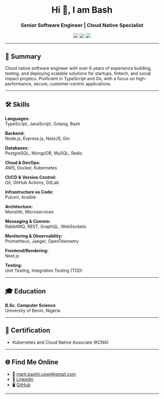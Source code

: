 <!-- Profile README for Mark Bashir (@Bash360) -->

<h1 align="center">Hi 👋, I am Bash</h1>
<h3 align="center">Senior Software Engineer | Cloud Native Specialist</h3>

<p align="center">
  <a href="mailto:mark.bashir.ugwi@gmail.com"><img src="https://img.shields.io/badge/email-mark.bashir.ugwi%40gmail.com-blue?style=flat-square" /></a>
  <a href="https://www.linkedin.com/in/mark-bashir-323968148"><img src="https://img.shields.io/badge/LinkedIn-Mark%20Bashir-blue?logo=linkedin&style=flat-square" /></a>
  <a href="https://github.com/bash360"><img src="https://img.shields.io/badge/GitHub-Bash360-black?logo=github&style=flat-square" /></a>
</p>

---

## 🚀 Summary

Cloud native software engineer with over 6 years of experience building, testing, and deploying scalable solutions for startups, fintech, and social impact projetcs. Proficient in TypeScript and Go, with a focus on high-performance, secure, customer-centric applications.

---

## 🛠️ Skills

**Languages:**  
TypeScript, JavaScript, Golang, Bash

**Backend:**  
Node.js, Express.js, NestJS, Gin

**Databases:**  
PostgreSQL, MongoDB, MySQL, Redis

**Cloud & DevOps:**  
AWS, Docker, Kubernetes

**CI/CD & Version Control:**  
Git, GitHub Actions, GitLab

**Infrastructure as Code:**  
Pulumi, Ansible

**Architecture:**  
Monolith, Microservices

**Messaging & Comms:**  
RabbitMQ, REST, GraphQL, WebSockets

**Monitoring & Observability:**  
Prometheus, Jaeger, OpenTelemetry

**Frontend/Rendering:**  
Next.js

**Testing:**  
Unit Testing, Integration Testing (TDD)

---

## 🎓 Education

**B.Sc. Computer Science**  
University of Benin, Nigeria

---

## 🏅 Certification

- Kubernetes and Cloud Native Associate (KCNA)

---

## 🌐 Find Me Online

- 📧 [mark.bashir.ugwi@gmail.com](mailto:mark.bashir.ugwi@gmail.com)
- 💼 [LinkedIn](https://www.linkedin.com/in/mark-bashir-323968148)
- 🖥️ [GitHub](https://github.com/bash360)

---

<!--
Tip: Pin your best repositories on your profile for extra impact!
-->
